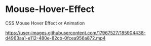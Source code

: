 # Mouse-Hover-Effect
CSS Mouse Hover Effect or Animation


https://user-images.githubusercontent.com/17967527/185904438-d4963aa1-e112-480e-82cb-0fcea956a872.mp4

